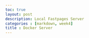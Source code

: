 ```yaml
---
toc: true 
layout: post
description: Local Fastpages Server
categories : [markdown, week4]
title : Docker Server
---
```


